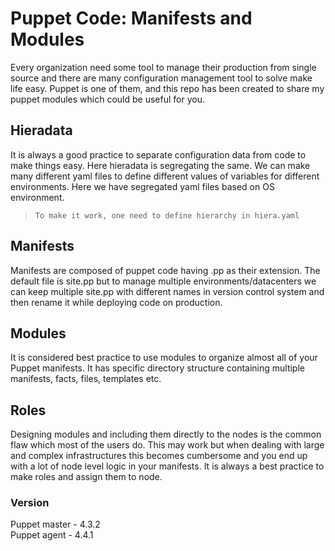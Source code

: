 # Puppet Code: Manifests and Modules
Every organization need some tool to manage their production from single source and there are many configuration management tool to solve make life easy. Puppet is one of them, and this repo has been created to share my puppet modules which could be useful for you.

## Hieradata
It is always a good practice to separate configuration data from code to make things easy. Here hieradata is segregating the same. We can make many different yaml files to define different values of variables for different environments. Here we have segregated yaml files based on OS environment.

>```To make it work, one need to define hierarchy in hiera.yaml```

## Manifests
Manifests are composed of puppet code having .pp as their extension. The default file is site.pp but to manage multiple environments/datacenters we can keep multiple site.pp with different names in version control system and then rename it while deploying code on production.

## Modules
It is considered best practice to use modules to organize almost all of your Puppet manifests. It has specific directory structure containing multiple manifests, facts, files, templates etc.

## Roles
Designing modules and including them directly to the nodes is the common flaw which most of the users do. This may work but when dealing with large and complex infrastructures this becomes cumbersome and you end up with a lot of node level logic in your manifests. It is always a best practice to make roles and assign them to node.

### Version
Puppet master - 4.3.2  
Puppet agent - 4.4.1
